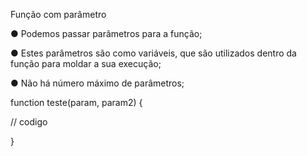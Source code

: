 Função com parâmetro

● Podemos passar parâmetros para a função;

● Estes parâmetros são como variáveis, que são utilizados dentro da
função para moldar a sua execução;

● Não há número máximo de parâmetros;

function teste(param, param2) {

// codigo

}